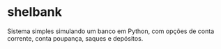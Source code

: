 # shelbank
Sistema simples simulando um banco em Python, com opções de conta corrente, conta poupança, saques e depósitos.
